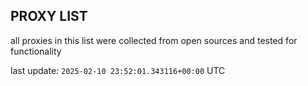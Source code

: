 ## PROXY LIST

all proxies in this list were collected from open sources and tested for functionality

last update: `2025-02-10 23:52:01.343116+00:00` UTC